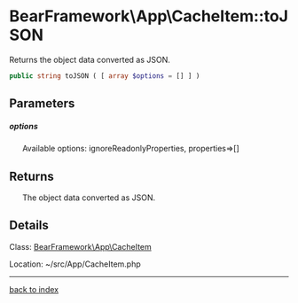 # BearFramework\App\CacheItem::toJSON

Returns the object data converted as JSON.

```php
public string toJSON ( [ array $options = [] ] )
```

## Parameters

##### options

&nbsp;&nbsp;&nbsp;&nbsp;&nbsp;&nbsp;Available options: ignoreReadonlyProperties, properties=>[]

## Returns

&nbsp;&nbsp;&nbsp;&nbsp;&nbsp;&nbsp;The object data converted as JSON.

## Details

Class: [BearFramework\App\CacheItem](bearframework.app.cacheitem.class.md)

Location: ~/src/App/CacheItem.php

---

[back to index](index.md)

